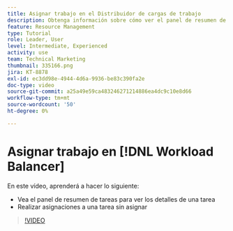 ```yaml
---
title: Asignar trabajo en el Distribuidor de cargas de trabajo
description: Obtenga información sobre cómo ver el panel de resumen de tareas y realizar asignaciones a una tarea no asignada.
feature: Resource Management
type: Tutorial
role: Leader, User
level: Intermediate, Experienced
activity: use
team: Technical Marketing
thumbnail: 335166.png
jira: KT-8878
exl-id: ec3dd98e-4944-4d6a-9936-be83c390fa2e
doc-type: video
source-git-commit: a25a49e59ca483246271214886ea4dc9c10e8d66
workflow-type: tm+mt
source-wordcount: '50'
ht-degree: 0%

---
```


# Asignar trabajo en [!DNL Workload Balancer]

En este vídeo, aprenderá a hacer lo siguiente:

* Vea el panel de resumen de tareas para ver los detalles de una tarea
* Realizar asignaciones a una tarea sin asignar


>[!VIDEO](https://video.tv.adobe.com/v/335166/?quality=12&learn=on)
